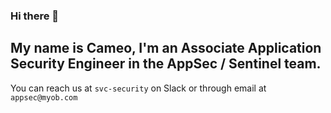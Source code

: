### Hi there 👋

## My name is Cameo, I'm an Associate Application Security Engineer in the AppSec / Sentinel team.

You can reach us at `svc-security` on Slack or through email at `appsec@myob.com`
